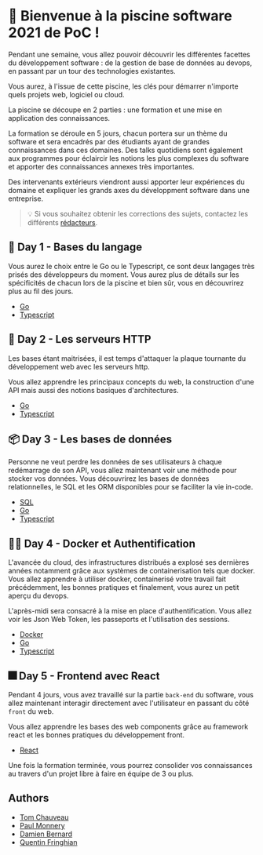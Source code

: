 # :wave: Bienvenue à la piscine software 2021 de PoC !

Pendant une semaine, vous allez pouvoir découvrir les différentes facettes du développement software : de la gestion de base de données au devops, en passant par un tour des technologies existantes.

Vous aurez, à l'issue de cette piscine, les clés pour démarrer n'importe quels projets web, logiciel ou cloud.

La piscine se découpe en 2 parties : une formation et une mise en application des connaissances.

La formation se déroule en 5 jours, chacun portera sur un thème du software et sera encadrés par des étudiants ayant de grandes connaissances dans ces domaines. Des talks quotidiens sont également aux programmes pour éclaircir les notions les plus complexes du software et apporter des connaissances annexes très importantes. 

Des intervenants extérieurs viendront aussi apporter leur expériences du domaine et expliquer les grands axes du développment software dans une entreprise.

> :bulb: Si vous souhaitez obtenir les corrections des sujets, contactez les différents [rédacteurs](https://github.com/PoCInnovation/Pool2021/tree/master/Software#authors).

## :closed_book: Day 1 - Bases du langage

Vous aurez le choix entre le Go ou le Typescript, ce sont deux langages très prisés des développeurs du moment. Vous aurez plus de détails sur les spécificités de chacun lors de la piscine et bien sûr, vous en découvrirez plus au fil des jours.

 - [Go](https://github.com/PoCInnovation/Pool2021/blob/master/Software/day01/Go.md)
 - [Typescript](https://github.com/PoCInnovation/Pool2021/blob/master/Software/day01/Typescript.md)

## :radio_button: Day 2 - Les serveurs HTTP

Les bases étant maitrisées, il est temps d'attaquer la plaque tournante du développement web avec les serveurs http.

Vous allez apprendre les principaux concepts du web, la construction d'une API mais aussi des notions basiques d'architectures.

 - [Go](https://github.com/PoCInnovation/Pool2021/blob/master/Software/day02/Go.md)
 - [Typescript](https://github.com/PoCInnovation/Pool2021/blob/master/Software/day02/Typescript.md)

## :package: Day 3 - Les bases de données

Personne ne veut perdre les données de ses utilisateurs à chaque redémarrage de son API, vous allez maintenant voir une méthode pour stocker vos données. Vous découvrirez les bases de données relationnelles, le SQL et les ORM disponibles pour se faciliter la vie in-code.

 - [SQL](https://github.com/PoCInnovation/Pool2021/blob/master/Software/day03/Partie1.md)
 - [Go](https://github.com/PoCInnovation/Pool2021/blob/master/Software/day03/Partie2-Go.md)
 - [Typescript](https://github.com/PoCInnovation/Pool2021/blob/master/Software/day03/Partie2-Typescript.md)

## :policeman: Day 4 - Docker et Authentification

L'avancée du cloud, des infrastructures distribués a explosé ses dernières années notamment grâce aux systèmes de containerisation tels que docker. Vous allez apprendre à utiliser docker, containerisé votre travail fait précédemment, les bonnes pratiques et finalement, vous aurez un petit aperçu du devops.

L'après-midi sera consacré à la mise en place d'authentification. Vous allez voir les Json Web Token, les passeports et l'utilisation des sessions.

 - [Docker](https://github.com/PoCInnovation/Pool2021/blob/master/Software/day04/Partie1.md)
 - [Go](https://github.com/PoCInnovation/Pool2021/blob/master/Software/day04/Partie2-Go.md)
 - [Typescript](https://github.com/PoCInnovation/Pool2021/blob/master/Software/day04/Partie2-Typescript.md)

## :fireworks: Day 5 - Frontend avec React

Pendant 4 jours, vous avez travaillé sur la partie `back-end` du software, vous allez maintenant interagir directement avec l'utilisateur en passant du côté `front` du web.

Vous allez apprendre les bases des web components grâce au framework react et les bonnes pratiques du développement front.

- [React](https://github.com/PoCInnovation/Pool2021/tree/master/Software/day05)

Une fois la formation terminée, vous pourrez consolider vos connaissances au travers d'un projet libre à faire en équipe de 3 ou plus.

## Authors
 - [Tom Chauveau](https://github.com/TomChv)
 - [Paul Monnery](https://github.com/PaulMonnery)
 - [Damien Bernard](https://github.com/Encorpluptit)
 - [Quentin Fringhian](https://github.com/QuentinFringhian)
